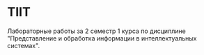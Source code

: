 # TIIT
Лабораторные работы за 2 семестр 1 курса по дисциплине "Представление и обработка информации в интеллектуальных системах".
